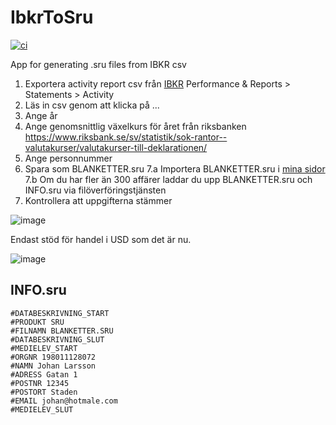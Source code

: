 # IbkrToSru

[![ci](https://github.com/JohanLarsson/IbkrToSru/actions/workflows/ci.yml/badge.svg)](https://github.com/JohanLarsson/IbkrToSru/actions/workflows/ci.yml)

App for generating .sru files from IBKR csv

1. Exportera activity report csv från [IBKR](https://www.interactivebrokers.co.uk/sso/Login?SERVICE=AM.LOGIN) Performance & Reports > Statements > Activity
2. Läs in csv genom att klicka på ...
3. Ange år
4. Ange genomsnittlig växelkurs för året från riksbanken https://www.riksbank.se/sv/statistik/sok-rantor--valutakurser/valutakurser-till-deklarationen/
5. Ange personnummer
6. Spara som BLANKETTER.sru
7.a Importera BLANKETTER.sru i [mina sidor](https://www.skatteverket.se/)
7.b Om du har fler än 300 affärer laddar du upp BLANKETTER.sru och INFO.sru via filöverföringstjänsten
8. Kontrollera att uppgifterna stämmer

![image](https://user-images.githubusercontent.com/1640096/232188438-b461b158-8187-472b-b8f1-462429120f7d.png)

Endast stöd för handel i USD som det är nu.

![image](https://user-images.githubusercontent.com/1640096/232244461-4c3233bc-1acb-493d-94e2-9e6369cb65cb.png)

## INFO.sru

```
#DATABESKRIVNING_START
#PRODUKT SRU
#FILNAMN BLANKETTER.SRU
#DATABESKRIVNING_SLUT
#MEDIELEV_START
#ORGNR 198011128072
#NAMN Johan Larsson
#ADRESS Gatan 1
#POSTNR 12345
#POSTORT Staden
#EMAIL johan@hotmale.com
#MEDIELEV_SLUT
```
